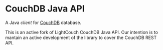 CouchDB Java API
================

A Java _client_ for [CouchDB](http://couchdb.apache.org/) database.

This is an active fork of LightCouch CouchDB Java API. Our intention is to mantain an active development of the library to cover the CouchDB REST API.
